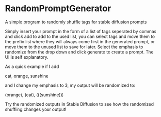 # RandomPromptGenerator
A simple program to randomly shuffle tags for stable diffusion prompts

Simply insert your prompt in the form of a list of tags seperated by commas and click add to add to the used list, you can select tags and move them to the prefix list where they will always come first in the generated prompt, or move them to the unused list to save for later. Select the emphasis to randomize from the drop down and click generate to create a prompt. The UI is self explanatory.

As a quick example if I add

cat, orange, sunshine

and I change my emphasis to 3, my output will be randomized to:

(orange), (cat), (((sunshine)))

Try the randomized outputs in Stable Diffusion to see how the randomized shuffling changes your output!
